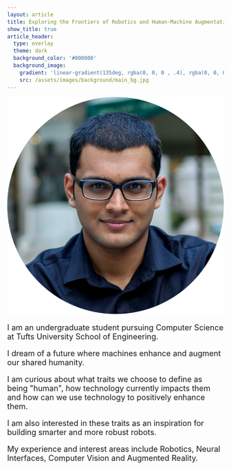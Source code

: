```yaml
---
layout: article
title: Exploring the Frontiers of Robotics and Human-Machine Augmentation
show_title: true
article_header:
  type: overlay
  theme: dark
  background_color: '#000000'
  background_image:
    gradient: 'linear-gradient(135deg, rgba(0, 0, 0 , .4), rgba(0, 0, 0, .4))'
    src: /assets/images/background/main_bg.jpg
---
```


<p></p>

<div class="item">
	<div class="item__image">
		<p></p>
		<p></p>
		<img class="image image--lg" src="/assets/images/portrait.png"/>
	</div>
	<div class="item__content">
		<div class="item__description">
			<font size = "4">
				<p>I am an undergraduate student pursuing Computer Science at Tufts University School of Engineering.</p>
				<p>I dream of a future where machines enhance and augment our shared humanity.</p>
				<p>I am curious about what traits we choose to define as being "human", how technology currently impacts them and how can we use technology to positively enhance them. </p>
				<p>I am also interested in these traits as an inspiration for building smarter and more robust robots.</p>
				<p>My experience and interest areas include Robotics, Neural Interfaces, Computer Vision and Augmented Reality.</p>
			</font>
		</div>
	</div>
</div>
